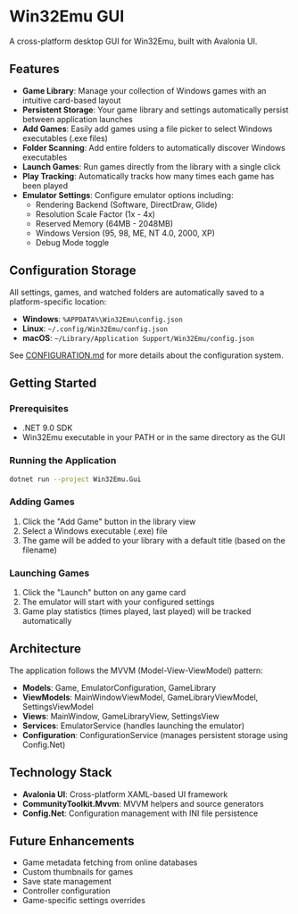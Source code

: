# Win32Emu GUI

A cross-platform desktop GUI for Win32Emu, built with Avalonia UI.

## Features

- **Game Library**: Manage your collection of Windows games with an intuitive card-based layout
- **Persistent Storage**: Your game library and settings automatically persist between application launches
- **Add Games**: Easily add games using a file picker to select Windows executables (.exe files)
- **Folder Scanning**: Add entire folders to automatically discover Windows executables
- **Launch Games**: Run games directly from the library with a single click
- **Play Tracking**: Automatically tracks how many times each game has been played
- **Emulator Settings**: Configure emulator options including:
  - Rendering Backend (Software, DirectDraw, Glide)
  - Resolution Scale Factor (1x - 4x)
  - Reserved Memory (64MB - 2048MB)
  - Windows Version (95, 98, ME, NT 4.0, 2000, XP)
  - Debug Mode toggle

## Configuration Storage

All settings, games, and watched folders are automatically saved to a platform-specific location:
- **Windows**: `%APPDATA%\Win32Emu\config.json`
- **Linux**: `~/.config/Win32Emu/config.json`
- **macOS**: `~/Library/Application Support/Win32Emu/config.json`

See [CONFIGURATION.md](CONFIGURATION.md) for more details about the configuration system.

## Getting Started

### Prerequisites

- .NET 9.0 SDK
- Win32Emu executable in your PATH or in the same directory as the GUI

### Running the Application

```bash
dotnet run --project Win32Emu.Gui
```

### Adding Games

1. Click the "Add Game" button in the library view
2. Select a Windows executable (.exe) file
3. The game will be added to your library with a default title (based on the filename)

### Launching Games

1. Click the "Launch" button on any game card
2. The emulator will start with your configured settings
3. Game play statistics (times played, last played) will be tracked automatically

## Architecture

The application follows the MVVM (Model-View-ViewModel) pattern:

- **Models**: Game, EmulatorConfiguration, GameLibrary
- **ViewModels**: MainWindowViewModel, GameLibraryViewModel, SettingsViewModel
- **Views**: MainWindow, GameLibraryView, SettingsView
- **Services**: EmulatorService (handles launching the emulator)
- **Configuration**: ConfigurationService (manages persistent storage using Config.Net)

## Technology Stack

- **Avalonia UI**: Cross-platform XAML-based UI framework
- **CommunityToolkit.Mvvm**: MVVM helpers and source generators
- **Config.Net**: Configuration management with INI file persistence

## Future Enhancements

- Game metadata fetching from online databases
- Custom thumbnails for games
- Save state management
- Controller configuration
- Game-specific settings overrides
